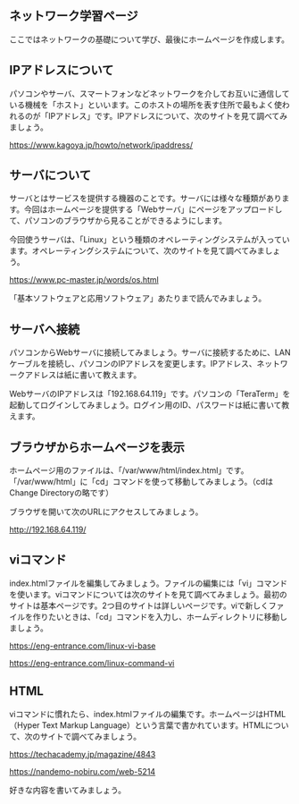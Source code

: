 ネットワーク学習ページ
-

ここではネットワークの基礎について学び、最後にホームページを作成します。

IPアドレスについて
-
パソコンやサーバ、スマートフォンなどネットワークを介してお互いに通信している機械を「ホスト」といいます。このホストの場所を表す住所で最もよく使われるのが「IPアドレス」です。IPアドレスについて、次のサイトを見て調べてみましょう。

https://www.kagoya.jp/howto/network/ipaddress/


サーバについて
-
サーバとはサービスを提供する機器のことです。サーバには様々な種類があります。今回はホームページを提供する「Webサーバ」にページをアップロードして、パソコンのブラウザから見ることができるようにします。

今回使うサーバは、「Linux」という種類のオペレーティングシステムが入っています。オペレーティングシステムについて、次のサイトを見て調べてみましょう。

https://www.pc-master.jp/words/os.html

「基本ソフトウェアと応用ソフトウェア」あたりまで読んでみましょう。

サーバへ接続
-
パソコンからWebサーバに接続してみましょう。サーバに接続するために、LANケーブルを接続し、パソコンのIPアドレスを変更します。IPアドレス、ネットワークアドレスは紙に書いて教えます。

WebサーバのIPアドレスは「192.168.64.119」です。パソコンの「TeraTerm」を起動してログインしてみましょう。ログイン用のID、パスワードは紙に書いて教えます。

ブラウザからホームページを表示
-
ホームページ用のファイルは、「/var/www/html/index.html」です。「/var/www/html」に「cd」コマンドを使って移動してみましょう。（cdはChange Directoryの略です）

ブラウザを開いて次のURLにアクセスしてみましょう。

http://192.168.64.119/

viコマンド
-
index.htmlファイルを編集してみましょう。ファイルの編集には「vi」コマンドを使います。viコマンドについては次のサイトを見て調べてみましょう。最初のサイトは基本ページです。2つ目のサイトは詳しいページです。viで新しくファイルを作りたいときは、「cd」コマンドを入力し、ホームディレクトリに移動しましょう。

https://eng-entrance.com/linux-vi-base

https://eng-entrance.com/linux-command-vi

HTML
-
viコマンドに慣れたら、index.htmlファイルの編集です。ホームページはHTML（Hyper Text Markup Language）という言葉で書かれています。HTMLについて、次のサイトで調べてみましょう。

https://techacademy.jp/magazine/4843

https://nandemo-nobiru.com/web-5214

好きな内容を書いてみましょう。
